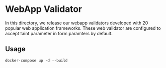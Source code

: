 # WebApp Validator

In this directory, we release our webapp validators developed with 20 popular web application frameworks. These web validator are configured to accept taint parameter in form paramters by default.

## Usage

```
docker-compose up -d --build
```

